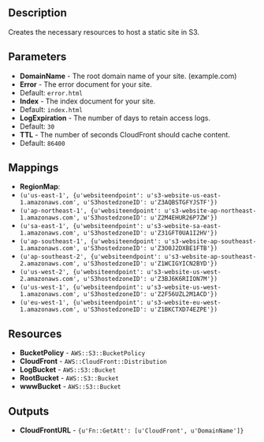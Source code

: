 
## Description

Creates the necessary resources to host a static site in S3.

## Parameters

 * **DomainName** - The root domain name of your site. (example.com)
 * **Error** - The error document for your site.
  * Default: `error.html`
 * **Index** - The index document for your site.
  * Default: `index.html`
 * **LogExpiration** - The number of days to retain access logs.
  * Default: `30`
 * **TTL** - The number of seconds CloudFront should cache content.
  * Default: `86400`

## Mappings

 * **RegionMap**:
  * `(u'us-east-1', {u'websiteendpoint': u's3-website-us-east-1.amazonaws.com', u'S3hostedzoneID': u'Z3AQBSTGFYJSTF'})`
  * `(u'ap-northeast-1', {u'websiteendpoint': u's3-website-ap-northeast-1.amazonaws.com', u'S3hostedzoneID': u'Z2M4EHUR26P7ZW'})`
  * `(u'sa-east-1', {u'websiteendpoint': u's3-website-sa-east-1.amazonaws.com', u'S3hostedzoneID': u'Z31GFT0UA1I2HV'})`
  * `(u'ap-southeast-1', {u'websiteendpoint': u's3-website-ap-southeast-1.amazonaws.com', u'S3hostedzoneID': u'Z3O0J2DXBE1FTB'})`
  * `(u'ap-southeast-2', {u'websiteendpoint': u's3-website-ap-southeast-2.amazonaws.com', u'S3hostedzoneID': u'Z1WCIGYICN2BYD'})`
  * `(u'us-west-2', {u'websiteendpoint': u's3-website-us-west-2.amazonaws.com', u'S3hostedzoneID': u'Z3BJ6K6RIION7M'})`
  * `(u'us-west-1', {u'websiteendpoint': u's3-website-us-west-1.amazonaws.com', u'S3hostedzoneID': u'Z2F56UZL2M1ACD'})`
  * `(u'eu-west-1', {u'websiteendpoint': u's3-website-eu-west-1.amazonaws.com', u'S3hostedzoneID': u'Z1BKCTXD74EZPE'})`

## Resources

 * **BucketPolicy** - `AWS::S3::BucketPolicy`
 * **CloudFront** - `AWS::CloudFront::Distribution`
 * **LogBucket** - `AWS::S3::Bucket`
 * **RootBucket** - `AWS::S3::Bucket`
 * **wwwBucket** - `AWS::S3::Bucket`

## Outputs

 * **CloudFrontURL** - `{u'Fn::GetAtt': [u'CloudFront', u'DomainName']}`
